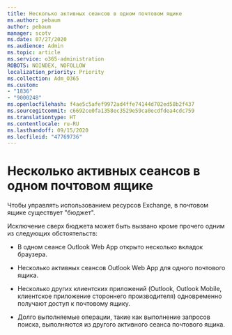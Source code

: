 ```yaml
---
title: Несколько активных сеансов в одном почтовом ящике
ms.author: pebaum
author: pebaum
manager: scotv
ms.date: 07/27/2020
ms.audience: Admin
ms.topic: article
ms.service: o365-administration
ROBOTS: NOINDEX, NOFOLLOW
localization_priority: Priority
ms.collection: Adm_O365
ms.custom:
- "1836"
- "9000248"
ms.openlocfilehash: f4ae5c5afef9972ad4ffe74144d702ed58b2f437
ms.sourcegitcommit: c6692ce0fa1358ec3529e59ca0ecdfdea4cdc759
ms.translationtype: HT
ms.contentlocale: ru-RU
ms.lasthandoff: 09/15/2020
ms.locfileid: "47769736"
---
```

# <a name="multiple-active-sessions-to-the-same-mailbox"></a>Несколько активных сеансов в одном почтовом ящике

Чтобы управлять использованием ресурсов Exchange, в почтовом ящике существует "бюджет".

Исключение сверх бюджета может быть вызвано кроме прочего одним из следующих обстоятельств:

- В одном сеансе Outlook Web App открыто несколько вкладок браузера.

- Несколько активных сеансов Outlook Web App для одного почтового ящика.

- Несколько других клиентских приложений (Outlook, Outlook Mobile, клиентское приложение стороннего производителя) одновременно получают доступ к почтовому ящику.

- Долго выполняемые операции, такие как выполнение запросов поиска, выполняются из другого активного сеанса почтового ящика.

